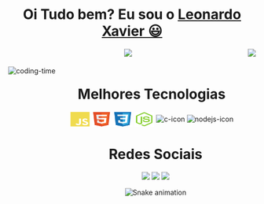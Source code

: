 <div>
  
  <h1 align="center">
    Oi Tudo bem? Eu sou o 
    <a href="https://www.linkedin.com/in/leonardoxavier041695">Leonardo Xavier 😃️</a>
  </h1>
  
 <div align="center" style="display: block">
  <a href="https://github.com/LeoXavier95">
    <img height="150em" src="https://github-readme-stats.vercel.app/api?username=LeoXavier95&count_private=true&include_all_commits=true&show_icons=true&theme=dark&hide_border=false&show_owner=true"/>
    <img align=right height="150em" src="https://github-readme-stats.vercel.app/api/top-langs/?username=LeoXavier95&theme=dark&hide_border=false&&layout=compact"/>
  </a>
</div>

<div  align="center"> 
  <div style="display: inline_block"><br>
    <img align="left" height="250" alt="coding-time" src="https://i.pinimg.com/originals/bb/93/8b/bb938bd50fcfedccd720641f5a824bba.gif">
    <h1 align="center">Melhores Tecnologias </h1>
    <img align="center" height="30" width="40" alt="js-icon"  src="https://raw.githubusercontent.com/devicons/devicon/master/icons/javascript/javascript-plain.svg">
    <img align="center" height="30" width="40" alt="html-icon" src="https://raw.githubusercontent.com/devicons/devicon/master/icons/html5/html5-original.svg">
    <img align="center" height="30" width="40" alt="css-icon" src="https://raw.githubusercontent.com/devicons/devicon/master/icons/css3/css3-original.svg">
    <img align="center" height="30" width="40" alt="nodejs-icon" src="https://raw.githubusercontent.com/devicons/devicon/master/icons/nodejs/nodejs-original.svg">
    <img align="center" height="30" width="40" alt="c-icon" src="https://play-lh.googleusercontent.com/37EzETO6gZyKmCg2kBIFX1e9gkubxZrVa5fHJ6yOaa7VvEShHjKv2RdtwnZt9Sk258s">
    <img align="center" height="30" width="40" alt="nodejs-icon" src="http://store-images.s-microsoft.com/image/apps.8409.14405452487353876.a6612b1c-3bfc-46da-ad7e-0dd83b65757d.69df8840-e52b-4609-9202-6f2c5f92aea1">
   </div>

<h1 align="center">Redes Sociais</h1>
   <div> 
  <a href="https://www.youtube.com/" target="_blank"><img src="https://img.shields.io/badge/YouTube-FF0000?style=for-the-badge&logo=youtube&logoColor=white" target="_blank"></a>
  <a href = "mailto:leoxavier9501@gmail.com"><img src="https://img.shields.io/badge/-Gmail-%23333?style=for-the-badge&logo=gmail&logoColor=white" target="_blank"></a>
  <a href="https://www.linkedin.com/in/leonardoxavier041695" target="_blank"><img src="https://img.shields.io/badge/-LinkedIn-%230077B5?style=for-the-badge&logo=linkedin&logoColor=white" target="_blank"></a> 
</div>




<div align="center">

  ![Snake animation](https://github.com/LeoXavier95/LeoXavier95/blob/output/github-contribution-grid-snake.svg)
  
</div>


